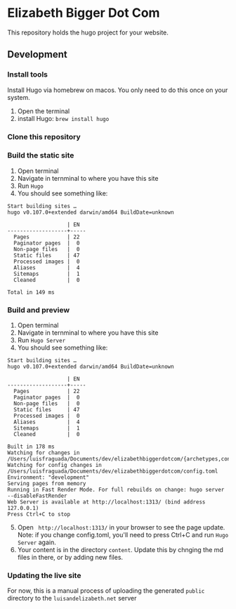 # Elizabeth Bigger Dot Com

This repository holds the hugo project for your website. 

## Development

### Install tools

Install Hugo via homebrew on macos. You only need to do this once on your system.

1. Open the terminal
2. install Hugo:
`brew install hugo`

### Clone this repository

### Build the static site

1. Open terminal
2. Navigate in ternminal to where you have this site
3. Run `Hugo`
4. You should see something like:
```
Start building sites … 
hugo v0.107.0+extended darwin/amd64 BuildDate=unknown

                   | EN  
-------------------+-----
  Pages            | 22  
  Paginator pages  |  0  
  Non-page files   |  0  
  Static files     | 47  
  Processed images |  0  
  Aliases          |  4  
  Sitemaps         |  1  
  Cleaned          |  0  

Total in 149 ms
```

### Build and preview

1. Open terminal
2. Navigate in ternminal to where you have this site
3. Run `Hugo Server`
4. You should see something like:
```
Start building sites … 
hugo v0.107.0+extended darwin/amd64 BuildDate=unknown

                   | EN  
-------------------+-----
  Pages            | 22  
  Paginator pages  |  0  
  Non-page files   |  0  
  Static files     | 47  
  Processed images |  0  
  Aliases          |  4  
  Sitemaps         |  1  
  Cleaned          |  0  

Built in 178 ms
Watching for changes in /Users/luisfraguada/Documents/dev/elizabethbiggerdotcom/{archetypes,content,layouts,static,themes}
Watching for config changes in /Users/luisfraguada/Documents/dev/elizabethbiggerdotcom/config.toml
Environment: "development"
Serving pages from memory
Running in Fast Render Mode. For full rebuilds on change: hugo server --disableFastRender
Web Server is available at http://localhost:1313/ (bind address 127.0.0.1)
Press Ctrl+C to stop
```
5. Open ` http://localhost:1313/` in your browser to see the page update. Note: if you change config.toml, you'll need to press Ctrl+C and run `Hugo Server` again.
6. Your content is in the directory `content`. Update this by chnging the md files in there, or by adding new files.

### Updating the live site

For now, this is a manual process of uploading the generated `public` directory to the `luisandelizabeth.net` server